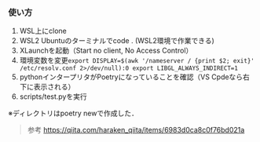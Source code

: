 ### 使い方

1. WSL上にclone
1. WSL2 Ubuntuのターミナルでcode . (WSL2環境で作業できる)
1. XLaunchを起動（Start no client, No Access Control）
1. 環境変数を変更`export DISPLAY=$(awk '/nameserver / {print $2; exit}' /etc/resolv.conf 2>/dev/null):0 export LIBGL_ALWAYS_INDIRECT=1`
1. pythonインタープリタがPoetryになっていることを確認（VS Cpdeなら右下に表示される）
1. scripts/test.pyを実行

※ディレクトリはpoetry newで作成した．



> 参考
> https://qiita.com/haraken_qiita/items/6983d0ca8c0f76bd021a
